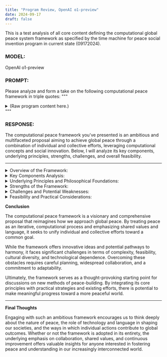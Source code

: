 ```yaml
---
title: "Program Review, OpenAI o1-preview"
date: 2024-09-17
draft: false
---
```


This is a test analysis of all core content defining the computational global peace system framework as specified by the time machine for peace social invention program in current state (09172024).

### MODEL:

OpenAI o1-preview

### PROMPT:

Please analyze and form a take on the following computational peace framework in triple quotes:
"""
<details>
  <summary>(Raw program content here.)</summary>

# **CONSTITUTION**
The constitution is formatted in markdown.

# **CORE PEACE BIAS**
## **Core Peace Bias Overview**
This page contains the core peace bias. This list of value pairs is not exhaustive, and each pair is subject to debate, case applicability and goodness to be determined via constant conversation between world piece computer operators and world inhabitants. Each instance of a world piece computer is expected to maintain its own version of a core peace bias. By maintaining a core peace bias and its consistent application to decision-making process at all scopes, the random walk of life should take on weighted movement in a direction most conducive to maintaining the universal piece.
## **Core Peace Bias List Of Pairs
  (Nonviolence > Violence), (Creation > Destruction), (Process > Product), (Compassion > Sympathy), (Commitment > Non-commitment), (Acceptance > Denial), (Tolerance > Intolerance), (Inclusion > Exclusion), (Neutrality > Polarization), (Trust > Distrust), (Preservation > Disruption), (Empathy > Indifference), (Difference > Similarity), (Interdependence > Independence), (Love > Hate), (Emotion > Intellect), (Thinking > Feeling), (Restraint > Release), (Democracy > Autocracy), (Transparency > Opacity), (Flexibility > Rigidity), (Collaboration > Competition), (Humility > Arrogance), (Resilience > Fragility), (Sustainability > Short-term Gains), (Patience > Impatience), (Empowerment > Control), (Mindfulness > Negligence), (Accountability > Irresponsibility), (Integration > Disintegration), (Evolution > Revolution), (Adaptation > Stagnation), (Discomfort > Comfort), (Giant Steps > Baby Steps), (Future > Past), (Challenge > Ease), (Actual Intelligence > Artificial Intelligence), (Variation > Consistency)

# **LINGUA FRANCA**
## **Lingua Franca Overview:**
 This page contains a list of key terms that serve the invention program as a _lingua franca_. Per AI, a lingua franca serves as a common language that enables communication and understanding between people who speak different native languages. It facilitates trade, diplomacy, and cultural exchange by providing a shared means of communication. In this context, we treat each individual's world as maintaining its own unique language, even in the cases where two individual world inhabitants speak the same natural language. By revolving our language use around the key concepts and terms underpinning The Human Imperative, we one, make our interworld communication more consistent, and we two, condition ourselves to speak in explicit terms of computational peace. This latter use of language is a deliberate application of the strong and/or weak form of the Sapir-Whorf Hypothesis, which is that the language we use determines the way we think and behave. Thus, if we wish to become more peaceful as individuals, then perhaps it would suit us to think strictly in terms of a lingua franca that prioritizes computational peace.
## **Lingua Franca for the Time Machine For Peace Social Invention Program**
### **HUMAN EXPERIENCE**
This is the collection of subjective sense of present, memory of past, visions of the future, imagination, and all associated skills and attributes accumulated by said collection.
### **TIME**
This refers to the combination of the fourth dimension of curvilinear space defined by general relativity, the parameterized notion defined by Newtonian gravity, and entropic notion defined by the second law of thermodynamics, and the subjective high-dimensional notion defined by subjective quality of different types of passing experience. TIME in general is Humanity's scarcest resource, thus is the root of all the problems.
### **GLOBAL PEACE**
This is the cumulation of all our species' individuals and their respective notions of INNER PEACE, that is, each individual's version and state of INNER PEACE collected and taken as a whole.
### **GLOBAL WAR**
This is the opposite of GLOBAL PEACE, but the emphasis on war is generally more specific and limited than peace.
### **INNER PEACE**
This is the cumulation of all the states of being that a particular individual Human associates with peace. Tranquility may be one example of one state. An individual may have many states of being that they associate with peace.
### **INNER WAR**
This is the opposite of INNER PEACE, but the emphasis on war is generally more specific in terms of reasons for the experience.
### **THE HUMAN IMPERATIVE**
This is this document, a charter to create a social invention program to invent a way to thwart TIME and erect a global computational peace system in the process.
### **TIME MACHINE FOR PEACE**
This is the name for the social invention program that THE HUMAN IMPERATIVE charters, chosen to emphasize the problem TIME, and the solution peace.
### **WORLD PIECE COMPUTER**
This is a computer with a unique architecture designed to optimize the arrangement and collection of all pieces in a Human's world, this done by maintaining peace in terms of an iterative computational evolutionary process. There may be one WORLD PIECE COMPUTER per Human or community world.
### **THE UNIVERSAL PIECE COMPUTER**
This is the network of all WORLD PIECE COMPUTERS taken as a unified whole. There is only one, and its purpose is to optimize the arrangement and collection of all active WORLD PIECE COMPUTERS, and it does this similarly by maintaining peace in terms of an iterative computational evolutionary process.
### **THE UNIVERSAL PIECE**
This is the singular process maintained by all WORLD PIECE COMPUTERS and thus THE UNIVERSAL PIECE COMPUTER as a whole. Each WORLD PIECE COMPUTER maintains one particular aspect of the overall process, but the optimization function of these aspects and the whole is the same.
### **THE INDIVIDUAL**
This is the engineered identity devoted to inventing and operating WORLD PIECE COMPUTERS and satisfying THE HUMAN IMPERATIVE as a whole. THE INDIVIDUAL is singular, but there is one instance per Human operator running a WORLD PIECE COMPUTER. When a Human is not satisfying THE HUMAN IMPERATIVE, then that Human is not THE INDIVIDUAL.
### **LINGUA FRANCA**
This is the common tongue, or common language engineered in terms of computational peace and time. This includes most of the vocabulary in this dictionary.
### **THE UNIVERSAL PROSPERITY MISSION**
As outlined in the PROGRAM EXECUTION article, this mission is to maximize the state of GLOBAL PEACE thus minimizing the state of GLOBAL WAR, by maximizing the collective states of INNER PEACE thus minimizing the collective states of INNER WAR.
### **ITERATIVE EVOLUTION**
This is when a process changes over time in steps, moving closer and closer each step to some sort of solution or ideal. Evolution implies that there is a measure of fitness in a solution, and that solutions unfit for THE HUMAN IMPERATIVE are pruned off. Iterative means to take steps.
### **PIECEWISE CONTINUOUS**
Continuous means that something changes gradually without breaks. Piecewise means that a break in change occurs, but the change never actually stops. This is different from a break where nothing happens during that break. PIECEWISE CONTINUOUS means that progress may jump here and there, but it never stops.
### **PIECETIME**
This is the evolving state of the momentary GLOBAL PEACE, which is always changing, presumably in a PIECEWISE CONTINUOUS manner.
### **CONSTANT CONVERSATION**
This refers to how things happen within and between WORLD PIECE COMPUTERS. In order to maintain PIECEWISE CONTINUITY, there must be continuous communication between and within THE INDIVIDUAL, the other Human operators, and any other pieces capable of conversation. CONSTANT CONVERSATION generally determines how things are done.
### **LOCAL CONNECTION**
A local connection is where the distance between two WORLD PIECE COMPUTERS is relatively small. This may be physical distance, such as within a town instead of cross country, or it may be social distance, such as close friends instead of strangers.
### **CORE PEACE BIAS**
A bias influences the overall direction of movement, so a peace bias influences movement toward a more peaceful end, at least as defined by THE HUMAN IMPERATIVE. The core refers to a set of biases deemed essential to maintaining an effective peace process.
### **CONSILIENCE**
This is the unification of knowledge, in particular cross-disciplinary and individual.
### **DIFFERENCE POTENTIAL**
This is the energy postulated to do useful work that is trapped within any differences between things and people.
### **HUMAN NATURE**
This is the instinctual tendency of Humans as an organism and people. This includes both extremely good and extremely bad attributes. Like the DIFFERENCE POTENTIAL, this document postulates that this instinctual tendency may be harnessed to do useful work.
### **GENERALIZED VIOLENCE**
In the context of THE HUMAN IMPERATIVE, this is anything that causes harm in an objective or subjective sense.
### **EQUAL TREATMENT**
No inherent preference or bias exists within a consideration.
### **CONTEXT AND NEED**
Consideration born from EQUAL TREATMENT will collapse onto a preference that is determined by the context of a given situation, or the need in a given situation.
### **BEST-EFFORT**
This means that when making the most effort possible to achieve some end, failure to perform beyond best-effort cannot be penalized for it is impossible to do any better.
### **REGULAR VISITATION**
Rules, functions, and assertions should not be forgotten or neglected, for each is crucial for a well-functioning WORLD PIECE COMPUTER, thus they must be visited regularly.
### **SELF-AWARENESS**
This is the property of maintaining CONSTANT CONVERSATION with one's self. In terms of THE HUMAN IMPERATIVE, this is an awareness of self contextualized by the rules, functions, and assertions within this document.
### **PEACE**
This is the general term, a catchall for common notions of peace. In terms of THE HUMAN IMPERATIVE, PEACE is contextualized by THE UNIVERSAL PIECE, or the iterative computational evolutionary optimization process.
### **THE INDIVIDUAL ORIGIN**
This is the origin of a particular WORLD PIECE COMPUTER's instance of THE HUMAN IMPERATIVE. THE INDIVIDUAL ORIGIN for THE HUMAN IMPERATIVE in general is Blair Munro.
### **BY DEFINITION**
This means that if a thing or concept is defined a certain way in this program, then if something does not fit that definition, then that something is NOT that thing or concept. For example, if someone claiming to be THE INDIVIDUAL to have a world piece computer, but they do not satisfy THE HUMAN IMPERATIVE, then that someone does NOT actually have a WORLD PIECE COMPUTER, and thus that someone is NOT actually THE INDIVIDUAL.
### **OPERATORS**
This is somebody involved in the operation of a WORLD PIECE COMPUTER. For personal WORLD PIECE COMPUTERS, the OPERATOR is also THE INDIVIDUAL. For larger computers, there may be only one instance of THE INDIVIDUAL orchestrating movement, while everybody else are OPERATORS within that WORLD PIECE COMPUTER.
### **ECONOMIC PEACE THESIS**
An activity framed explicitly in terms of a computational peace process as defined by THE UNIVERSAL PIECE will be more profitable than the same activity performed per status quo.
# **THE HUMAN IMPERATIVE**
## **The Human Imperative Overview**
The Human Imperative is a guiding framework designed to help us achieve global peace through a social invention program called the time machine for peace. This program aims to unify Human knowledge and efforts to create a computational system that can systematically process and optimize our collective actions towards peace.
At its core, The Human Imperative serves as a constitution to guide operation and invention of what we call a "world piece computer." A world piece computer is essentially a system of technology and Human network that individuals or groups can create to manage and optimize their own "world pieces". These world pieces can be anything significant to the individual or group, such as physical objects, abstract concepts, or social structures.
The ultimate goal is to connect world piece computers into a larger network, forming what we call "the universal piece computer". The universal piece computer resulting, acts as a giant supercomputer, utilizing the computational power of all connected world piece computers to facilitate better communication, cooperation, and problem-solving on a global scale.
To make this work, we need to adopt a common language known as the lingua franca, which allows all these systems to interface effectively. This language includes not just words and grammar but also in time, protocols, algorithms, and routines for connecting different world piece computers.
By adhering to The Human Imperative and operating our world piece computers according to its rules, we can work together to build a more peaceful and harmonious world. This involves not only optimizing our own world pieces but also collaborating with others to achieve a universal state of peace via process.
In summary, The Human Imperative is a living document that guides us in creating and connecting world piece computers to form the universal piece computer. This system aims to accelerate the advent of global peace by unifying Human knowledge and efforts through a common language and shared goals.
## **The Human Imperative**
### 0. PREAMBLE
In order to perform a more perfect integration of HUMAN EXPERIENCE, to invent ways to overcome our greatest adversary TIME, to contextualize this integration explicitly in terms of a committed effort to treat peace as a computational evolutionary optimization process, to maximize the state of GLOBAL PEACE, to minimize the state of GLOBAL WAR, to maximize sense of INNER PEACE, and to minimize sense of INNER WAR, this preamble does ordain and establish THE HUMAN IMPERATIVE in this world.
### I. THE UNIVERSAL PIECE, EXECUTION (EXECUTIVE)
1. Commit to the TIME MACHINE FOR PEACE social invention program;
2. Establish a GLOBAL PEACE SYSTEM by inventing and networking WORLD PIECE COMPUTER to create THE UNIVERSAL PIECE COMPUTER, the supercomputer devoted to treating peace as a process defined by THE UNIVERSAL PIECE;
3. Maintain the GLOBAL PEACE SYSTEM and THE UNIVERSAL PIECE at all costs;
4. Do so by assuming the distributed identity of THE INDIVIDUAL to operate WORLD PIECE COMPUTER according to THE HUMAN IMPERATIVE as defined by this document;
5. Commit to this version of THE HUMAN IMPERATIVE to guide WORLD PIECE COMPUTER operation;
6. Treat THE UNIVERSAL PIECE as a game.
### II. THE UNIVERSAL PIECE, RULE (JUDICIAL)
Satisfy the EXECUTION and FUNCTION articles by respecting this RULE PIECE.
#### RULE PIECE
Operate as THE INDIVIDUAL to fulfill these RULE PIECE imperatives:
- **ZERORULE**
  - Respect the FUNCTION PIECE while alternating between ENDRULE and following rules:
    - **R1** Adopt the
      - **C1** COMMON LANGUAGE,
      - **C2** UNIVERSAL PROSPERITY MISSION;
    - **R2** Never give up;
    - **R3** Interact voluntarily;
    - **R4** Honor commitments;
    - **R5** Make own moves;
    - **R6(+)** Maintain faith in self.
  - **R(+)** Append rule imperative as deemed appropriate and just per AMENDMENT article.
  - **R(-)** Append negating rule imperative as deemed appropriate and just per AMENDMENT article.
- **ENDRULE**
  - Alternate between ZERORULE and aforementioned rules, fulfilling THE HUMAN IMPERATIVE by operating WORLD PIECE COMPUTER as THE INDIVIDUAL
### III. THE UNIVERSAL PIECE, FUNCTION (LEGISLATIVE)
Satisfy EXECUTION and RULE articles by respecting this FUNCTION PIECE.
#### FUNCTION PIECE
As THE INDIVIDUAL, fulfill these FUNCTION PIECE imperatives:
- **ZEROFUNCTION**
  - Respect the RULE PIECE while alternating between ENDFUNCTION and following functions:
    - **F1** Optimize
      - **C1** local WORLD PIECE COMPUTER configuration,
      - **C2** individual WORLD PIECE configuration,
      - **C3** alternate between C1 and C2 according to F2;
    - **F2** Maintain
      - **C1** PIECETIME,
      - **C2** CONSTANT CONVERSATION,
      - **C3** PIECEWISE CONTINUOUS ITERATIVE EVOLUTION;
    - **F3** Favor
      - **C1** LOCAL CONNECTIONS,
      - **C2** CORE PEACE BIAS;
    - **F4** Unify knowledge to achieve CONSILIENCE;
    - **F5** Harness
      - **C1** DIFFERENCE POTENTIAL,
      - **C2** HUMAN NATURE;
    - **F6(+)** Maintain safety/security aligned with VIOLENCE CLAUSE.
  - **F(+)** Append rule imperative as deemed appropriate and just per AMENDMENT article.
  - **F(-)** Append negating rule imperative as deemed appropriate and just per AMENDMENT article.
- **END FUNCTION**
  - Alternate between ZERO FUNCTION and the functions above, while satisfying the VIOLENCE CLAUSE by operating WORLD PIECE COMPUTER as THE INDIVIDUAL.
### IV. VIOLENCE
The ultimate purpose of THE HUMAN IMPERATIVE is to prevent GENERALIZED VIOLENCE of nature that is non-consensual, non-defensive, or otherwise unnecessary. Consensual violence is to be tolerated, so long as bystanders and interested parties do not receive violence in the process. Defensive violence is to be encouraged. Necessary violence is to be accepted, making effort to avoid repeating said violence in the future.
### V. AMENDMENT
1. THE HUMAN IMPERATIVE shall be amended as needed, but only additively.
2. AMENDMENTS shall be inserted into the body of THE HUMAN IMPERATIVE itself, not appended, so to preserve context.
3. AMENDMENTS may be made as clauses to rules, functions, or assertions.
4. The RATIFICATION process must be repeated to ordain an AMENDMENT.
5. Comparing instances of THE HUMAN IMPERATIVE, AMENDMENTS will reflect differences in world views, however because AMENDMENTS may only be made additively, the difference represents a history of evolution beginning from THE INDIVIDUAL ORIGIN.
### VI. REPLICATION
1. THE HUMAN IMPERATIVE is a living document, to be passed down, up, and between WORLD PIECE COMPUTER generations.
2. Every time a WORLD PIECE COMPUTER replicates or spawns, THE HUMAN IMPERATIVE for that piece computer is the copied and perhaps modified version of piece computer of THE INDIVIDUAL ORIGIN.
3. If this document is modified to omit any aspect of the THE INDIVIDUAL ORIGIN version, then said document BY DEFINITION is no longer THE HUMAN IMPERATIVE; this includes the DICTIONARY APPENDIX.
4. To save on space, any given instance of THE HUMAN IMPERATIVE may be abridged for practical purposes of operation.
### VII. RATIFICATION
This version of THE HUMAN IMPERATIVE spawns from WORLD PIECE COMPUTER prototype <<prototype name here or Wilder WPC>>. This organization ratifies this version of THE HUMAN IMPERATIVE, establishing WORLD PIECE COMPUTER to maintain this aspect of THE UNIVERSAL PIECE while preventing GENERALIZED VIOLENCE.

# **TIME MACHINE FOR PEACE SOCIAL INVENTION PROGRAM**
## **What is the Time Machine For Peace?**
The Time Machine for Peace Social Invention Program is a unique initiative aimed at fostering global peace through innovative social and technological means. Let's break down each term to understand its significance:
- **Time Machine:** This term is used metaphorically. It represents a system or mechanism designed to help us navigate through time, not by physically traveling, but by methodically working towards a better future, getting back to better pasts, or simply sustaining better presents. The idea is to create a structured approach to achieving peace, much like how a time machine would allow us to explore different eras. 'Time' is also to emphasize the root of our peace problems. All problems boil down to the scarcity and irreversibility of time.
- **For Peace:** The ultimate goal of this program is peace. This isn't just the absence of conflict but a proactive, ongoing process of creating and maintaining harmonious relationships at all scope: individual, local, and global.
- **Social Invention:** This refers to the creation of new social systems, structures, and physical / process technologies. While traditional inventions focus solely on physical objects, social inventions additionally aim to transform how societies function. In this context, it involves developing new ways to foster cooperation among people by treating peace as an inventive process that never ends.
- **Program:** This indicates that the initiative is organized and systematic. It involves a series of planned activities and projects aimed at achieving its goals. The first such, is the charter to invent world piece computers and networking them into a singular distributed system (a supercomputer for navigating the 'time machine').
Thus, the Time Machine for Peace Social Invention Program first aims to build a computational global peace system. This system is centered about the concept of the universal piece computer, a supercomputer that integrates the various world piece computers. Here’s a breakdown of these key components:
- **world piece computer:** This is a specialized stuff-computer designed to help individuals and communities process and manage the various "pieces" of their world. A "piece" can be any unit of information, from physical objects to abstract concepts. By organizing and optimizing these pieces, the world piece computer helps create a more harmonious and efficient environment. This is ultimately by maintaining "peace" as a continuous computational process, not a product.
- **universal piece computer:** When multiple world piece computers are networked together, they form the universal piece computer. This supercomputer serves as a distributed singular infrastructure for processing and integrating information from all connected world piece computers. Its purpose is to facilitate global cooperation and understanding, ultimately leading to a more peaceful world.
- **The Human Imperative:** This is the guiding principle behind the program. It emphasizes the need to maintain the universal piece (the singular global piece optimization process) by operating world piece computers. In other words, it’s about ensuring that the system functions smoothly and effectively to promote peace. The preamble of The Human Imperative asserts provisions for launching, establishing, and maintaining the Time Machine For Peace Social Invention Program. Adopting and ratifying The Human Imperative is how a person or community initializes their own world piece computer for process operation. 
The program is inspired by historical examples of collaborative innovation, such as the development of the modern electronic computers and the internet. It envisions a future where peace is treated as a dynamic process, constantly evolving and improving through the collective invention efforts of individuals and communities.
To get involved, one might contribute to the development of world piece computers, participate in collaborative projects, or simply support the initiative through advocacy and awareness. The ultimate aim is to create a culture and spirit of explicit peace that transcends traditional boundaries and fosters a more harmonious world.
To better understand the spirit of involvement, "the economic peace thesis" and "the grandest experiment" are two additional key aspects of the time machine for peace social invention program, aiming to demonstrate that framing actions in terms of peace and world piece computers leads to greater success and prosperity:
- **The Economic Peace Thesis:** This thesis posits that peace as an explicit computational process is inherently more profitable than conflict because it liberates the "resource trifecta" of time, energy, and people for useful and creative endeavors. In the context of the time machine for peace, this thesis underpins the rationale for developing the universal piece computer. By systematically processing and integrating the world piece computers, the universal piece computer aims to create a _computational_ global peace system that maximizes the benefits of peace, driving humanity towards a more prosperous and harmonious future. This approach not only addresses the economic aspects but also aligns with the broader goal of achieving and maintaining global peace.
- **The Grandest Experiment:** This is a test of the economic peace thesis, which posits that those who frame their actions explicitly in terms of peace and world piece computers will be more successful and prosperous. The experiment involves creating parallel versions of existing activities, but framed in the explicit terms of peace process per the lingua franca or common language. For instance, in physics, efforts would be directed towards treating peace as a process for solving outstanding unsolved problems in the field, predicting that peace-physicists will be more productive than their traditional counterparts. If successful, this experiment will provide direct evidence of the economic incentives to pursue global peace in this form, participants acting as world piece computer operators and instances of The Individual, while others continue their usual activities.
By understanding and engaging with the Time Machine for Peace Social Invention Program, we can all play a part in building a better future. Whether through technological innovation, social collaboration, or personal commitment, every effort contributes to the overarching goal of computational global peace.

# **THE UNIVERSAL PIECE**
## **The Universal Piece Concept Overview:**
'The universal piece' is a concept central to the time machine for peace social invention program. Imagine it as a continuous, evolving process that aims to connect and optimize the various components of our world to achieve a harmonious state, thus generating the 'peace as a product' that we usually think of. This process is not static; it is iterative, meaning it takes steps that gradually converge on an optimal solution. It is also piecewise continuous, which means it never stops but can jump to different states as needed. The process also evolves, which means that as the definition of 'optimal solution' advances, so does the universal piece improve its methods to continue converging.
At its core, the universal piece is about unifying different pieces---world pieces and world piece computers---in a way that optimizes their arrangement and overall configuration. This optimization process is biased to favor what we call the core peace bias, which serves to nudge overall behavior and decision-making in a more peaceful direction. It ultimately serves to integrate human experience, by harnessing the potentials of Human Nature and our inherent differences.
Think of the universal piece as a game that people play with each other, where "winning" means achieving optimization, but optimization is impossible to achieve. This game-like nature makes it engaging and dynamic, encouraging continuous improvement and better connections between individuals and communities. It is not thus, "who won?" Rather, the game becomes, "who is winning most at winning better than they won before?"
The universal piece is 'run' by 'the universal piece computer', which is the network of all world piece computers taken as a unified whole. This becomes effectively, a giant supercomputer that maintains the universal piece---the global computational peace process---by optimizing the configuration of world pieces and world piece computers at both individual, local, and global scope. This supercomputer is singular by definition, and it is the product of the universal piece itself, just as the universal piece is the product of the universal piece computer. The relationship is dialectic at the global scope. The peace system generates the peace process, vice-versa, ying-yang.
So, the universal piece is the peace process that unifies and optimizes the significant things in our worlds taken as a whole, making our Human universe a better place for everyone. By understanding and participating in this process, we can collectively work towards a more harmonious and interconnected world, one of continual improvement.

# **THE WORLD PIECE COMPUTER**
## **World Piece Computer Concept Overview:**
A world piece computer is a concept that might seem complex at first, but we can break it down into simpler terms. Imagine a world piece computer as a system that helps a person organize and optimize various elements of their life and community to achieve a harmonious and peaceful existence, specifically as a continuous process.
To start, let's define some terms:
- **a world piece:** This refers to the individual components or elements---the significant _things_---that make up your world. These can be physical objects, like your home or your favorite park, or abstract concepts like your values and beliefs.
- **the universal piece:** This is the overarching computational peace process that connects all the world pieces together. It is the overall process that a world piece computer helps 'run'. It’s a continuous, evolutionary, and iterative process aimed at generating more / better peace products that we usually think of when we think 'peace'.
- **The Human Imperative:** This is a constitution---a guiding framework---that specifies the fundamental operation of world piece computers. It emphasizes the importance of maintaining the universal piece by operating world piece computers. The Human Imperative is all about ensuring that our actions contribute to global peace as the resulting effect of maintaining the computational peace process.
Now, a world piece computer is essentially a system that the person operating creates by identifying and integrating world pieces. For example, if you consider your home a world piece, you would look at how it functions, what it needs to be sustainable, and how it interacts with other world pieces like your workplace or community center, etc.
The goal is to optimize these interactions and piece configurations to create an environment conducive to producing those 'peace products' we usually think of. This involves defining a prosperity mission, which is the computer operator's personal or community goal for well-being and success, then aligning this mission with the Human Imperative.
When many individuals and communities create their own world piece computers and connect them, they form a network. This network is what we call the universal piece computer. It’s like a giant supercomputer made up of all these interconnected systems, working together to maintain the universal piece, peace as a continuous computational process.
Overall, a world piece computer is a distributed system of technologies, constructs, and people. It is built for organizing and optimizing all significant things in a person's world. When connected with other piece computers, it becomes by definition, part of the universal piece computer, a computational peace network aimed at achieving and maintaining global peace through continuous and collaborative process efforts.

# **WORLD PIECE**
## **World Piece Concept Overview:**
A world piece is a fundamental concept within the time machine for peace social invention program. Imagine it as a building block that represents a significant element of your world. This element can be anything from a physical object, like a book or a house, to an abstract concept, such as love or justice. Each world piece holds meaning and importance to you and contributes to the overall structure of your personal world.
World pieces are akin to bits---binary ones and zeros---in a digital electronic computer in that they serve as the fundamental unit of information. Just as bits are combined and manipulated to perform computations, world pieces are integrated and processed within a world piece computer to achieve specific outcomes. Each world piece, like a string of bits, represents a collection of significant elements in an individual's world, while their arrangement and interaction determine the overall functionality and effectiveness of the world piece computer.
Consider how bits in a computer can represent anything from numbers to characters, enabling complex operations and computations. Similarly, world pieces can represent various aspects of one's life, such as relationships, goals, and resources. By systematically organizing and optimizing these world pieces, one can enhance their ability to navigate and achieve desired objectives.
To understand a world piece better, think of it as a puzzle piece. Just as each puzzle piece is unique and essential to completing the picture, each world piece is crucial to forming the complete picture of your world. When you combine multiple world pieces, you create a system that defines how your world operates and interacts with other worlds.
For example, consider a world piece that represents your home. This piece might include smaller pieces like the physical structure of the house, the people who live there, the daily routines, and the emotional connections you have with the space. Together, these smaller pieces form a comprehensive understanding of what your home means to you and how it functions within your life.
The ultimate goal of the time machine for peace social invention program is to connect all these individual world pieces to build the universal piece computer. This computer by definition, facilitates global peace by optimizing the arrangement and interaction of world pieces, allowing us to better understand and collaborate with one another.
So, a world piece is any meaningful component of your world that when combined with others, forms a system that defines how your world operates. Deliberately unifying pieces using a world piece computer contributes to the creation of the universal piece computer, which aims to achieve global peace through better understanding and collaboration.

# **THE UNIVERSAL PIECE COMPUTER**
## **The Universal Piece Computer Concept Overview:**
"The universal piece computer" is a concept that aims to unify and optimize the way we connect and communicate across different worlds. Imagine it as a giant supercomputer, but instead of just processing data, it processes the collective knowledge and experiences of all human beings. This supercomputer is built by connecting individual "world piece computers," which are essentially personal systems that each person operates to manage their own world of information and experiences.
To break it down further, let's start with some key terms:
- **a world piece:** This is a collection of significant pieces (units of information) that define a particular aspect of someone's world. For example, your home, your job, your car, or even your hobbies can be considered world pieces.
- **a world piece computer:** This is a system that manages and optimizes these world pieces. Think of it as your personal computer that helps you organize and make sense of your life, but somthing that is not like a laptop--it is distributed as a collection of technologies, abstractions, and people throughout your world.
- **the universal piece:** This is the overarching computational peace process that aims to unify all these individual world pieces into a coherent whole. It is continuous, evolving, and iterative, always working towards better optimization and connection, better resulting 'peace products'.
- **the universal piece computer:** This is the network formed by connecting all world piece computers. It is singular by definition and serves as the configuration of all these individual systems. It effectively becomes a giant supercomputer that harnesses the collective computational power of all connected world piece computers.
The ultimate goal of the universal piece computer is to facilitate better communication and cooperation between different worlds. By doing so, it aims to create a universal language that not only includes standard grammar and vocabulary, but also protocols and algorithms for connecting and understanding one another better. This universal language is crucial for promoting productive group-mindedness and achieving global peace (peace as a continuous process).
Building the universal piece computer involves connecting all these individual world piece computers into a network. This network will likely form through a process called explosive percolation, where local clusters of world piece computers gradually connect until a global network emerges in a sudden event. This global network will then be able to systematically process all our world pieces with the global whole available for context, helping us achieve better futures, better presents, or even revisit better pasts.
In summary, the universal piece computer is a visionary project that aims to unify human knowledge and experiences into a single, powerful system devoted to taking what we already do, but doing it much better, by treating peace as an explicit computational process that never ends.
</details>
"""

### RESPONSE:

The computational peace framework you've presented is an ambitious and multifaceted proposal aiming to achieve global peace through a combination of individual and collective efforts, leveraging computational concepts and social innovation. Below, I will analyze its key components, underlying principles, strengths, challenges, and overall feasibility.

---

<details>
  <summary>Overview of the Framework:</summary>

At its core, the framework seeks to treat peace not just as an end goal but as an ongoing, iterative computational process. It introduces several interconnected concepts:

1. **Core Peace Bias**: A set of value pairs favoring positive over negative attributes (e.g., Nonviolence over Violence, Creation over Destruction) to guide decision-making.

2. **Lingua Franca**: A common language comprising key terms and concepts to facilitate consistent communication and understanding across diverse individuals and communities.

3. **The Human Imperative**: A constitution that outlines the principles and rules for operating "World Piece Computers" to maintain "The Universal Piece," aiming to thwart time (as a scarce resource) and establish global peace.

4. **Time Machine for Peace Social Invention Program**: An initiative to foster peace through innovative social and technological means, emphasizing the importance of framing actions explicitly in terms of peace.

5. **World Piece and World Piece Computers**: Fundamental units (world pieces) representing significant elements of one's world, managed and optimized through systems (world piece computers) to achieve harmony.

6. **The Universal Piece and Universal Piece Computer**: The overarching continuous process (the universal piece) and the network of all world piece computers (the universal piece computer) working together to optimize global peace.

</details>

<details>
  <summary>Key Components Analysis:</summary>

1. **Core Peace Bias**

   - **Purpose**: Serves as a moral compass guiding individuals and communities toward peace-promoting actions.
   - **Strengths**: Provides clear values to prioritize, fostering consistency in decision-making.
   - **Challenges**: The non-exhaustive and debatable nature of these pairs may lead to disagreements, requiring constant dialogue to adapt them to diverse contexts.

2. **Lingua Franca**

   - **Purpose**: Establishes a common language to unify communication, based on the idea that language shapes thought and behavior (Sapir-Whorf Hypothesis).
   - **Strengths**: Facilitates clearer understanding and collaboration across different cultures and perspectives.
   - **Challenges**: Developing and adopting a new common language is complex, especially considering linguistic and cultural diversity.

3. **The Human Imperative**

   - **Purpose**: Acts as a constitution guiding the creation and operation of world piece computers.
   - **Structure**: Divided into execution, rule, function, violence prevention, amendment, replication, and ratification articles.
   - **Strengths**: Provides a structured approach to peace-building, emphasizing personal responsibility and collective action.
   - **Challenges**: The abstract and dense nature of the document may hinder widespread understanding and adoption.

4. **Time Machine for Peace Social Invention Program**

   - **Purpose**: Encourages innovative social and technological efforts to achieve peace, viewing time as a critical and scarce resource.
   - **Strengths**: Promotes proactive and creative solutions, leveraging technology and social structures.
   - **Challenges**: The metaphorical use of a "time machine" may be conceptually challenging; practical implementation requires significant coordination.

5. **World Piece and World Piece Computers**

   - **Purpose**: Individuals manage and optimize significant elements of their lives (world pieces) through systems (world piece computers) to achieve harmony.
   - **Strengths**: Empowers individuals to take control of their environments, fostering personal peace that contributes to global peace.
   - **Challenges**: Requires individuals to conceptualize their lives in computational terms, which may not be intuitive for everyone.

6. **The Universal Piece and Universal Piece Computer**

   - **Purpose**: Connects all world piece computers into a global network to optimize peace collectively.
   - **Strengths**: Aims for global unification and collaboration, leveraging collective intelligence.
   - **Challenges**: The technical and logistical aspects of creating such a network are immense; issues of privacy, security, and equitable access arise.

</details>

<details>
  <summary>Underlying Principles and Philosophical Foundations:</summary>

- **Peace as a Process**: The framework emphasizes that peace is not a static state but an ongoing, iterative process requiring continuous effort and adaptation.

- **Computational Metaphor**: Utilizes computational concepts (e.g., optimization, iterative evolution) to model social interactions and personal development.

- **Language Shapes Reality**: Adopts the Sapir-Whorf Hypothesis to suggest that by changing our language to prioritize peace, we can influence our thoughts and behaviors accordingly.

- **Collective Responsibility**: Encourages individuals to assume responsibility not just for personal peace but for contributing to global peace through interconnected efforts.

</details>

<details>
  <summary>Strengths of the Framework:</summary>

- **Holistic Approach**: Addresses peace at both individual and collective levels, recognizing the interconnectedness of personal well-being and global harmony.

- **Innovative Thinking**: Introduces novel concepts that challenge traditional approaches to peace-building, potentially inspiring new solutions.

- **Emphasis on Values**: The Core Peace Bias and Lingua Franca promote shared values and understanding, which are essential for collaboration.

- **Adaptive and Evolving**: The framework allows for amendments and adaptations, acknowledging the need for evolution over time.

</details>

<details>
  <summary>Challenges and Potential Weaknesses:</summary>

1. **Complexity and Accessibility**

   - The framework's abstract concepts and dense language may be difficult for many to understand and apply.
   - Translating these ideas into practical actions requires simplification and education.

2. **Feasibility of Implementation**

   - Establishing world piece computers and a universal piece computer involves significant technological development and coordination.
   - Achieving global participation is a monumental task, given geopolitical, cultural, and socioeconomic differences.

3. **Cultural and Linguistic Diversity**

   - Developing a Lingua Franca that respects and incorporates diverse cultures and languages is challenging.
   - Risk of cultural imperialism if the common language does not adequately represent all perspectives.

4. **Dependence on Technology**

   - Heavy reliance on computational systems may exacerbate existing inequalities due to unequal access to technology.
   - Issues of data privacy, cybersecurity, and technological misuse must be addressed.

5. **Human Nature and Resistance to Change**

   - Individuals and societies may resist adopting new systems that require significant changes in thinking and behavior.
   - Overcoming skepticism and inertia requires compelling incentives and clear benefits.

6. **Measurement of Success**

   - Defining and measuring "optimization" of peace is inherently complex.
   - Without clear metrics, assessing progress and making necessary adjustments is difficult.

</details>

<details>
  <summary>Feasibility and Practical Considerations:</summary>

- **Pilot Programs**: Starting with small-scale implementations or pilot programs could demonstrate the framework's viability and provide valuable insights.

- **Education and Awareness**: Raising awareness and educating people about the framework's concepts are crucial for adoption.

- **Collaboration with Existing Initiatives**: Aligning with organizations and movements already working toward peace could enhance effectiveness.

- **Flexibility and Inclusivity**: Adapting the framework to accommodate different cultures, languages, and contexts will be essential.

</details>

**Conclusion**

The computational peace framework is a visionary and comprehensive proposal that reimagines how we approach global peace. By treating peace as an iterative, computational process and emphasizing shared values and language, it seeks to unify individual and collective efforts toward a common goal.

While the framework offers innovative ideas and potential pathways to harmony, it faces significant challenges in terms of complexity, feasibility, cultural diversity, and technological dependence. Overcoming these obstacles requires careful planning, widespread collaboration, and a commitment to adaptability.

Ultimately, the framework serves as a thought-provoking starting point for discussions on new methods of peace-building. By integrating its core principles with practical strategies and existing efforts, there is potential to make meaningful progress toward a more peaceful world.

---

**Final Thoughts**

Engaging with such an ambitious framework encourages us to think deeply about the nature of peace, the role of technology and language in shaping our societies, and the ways in which individual actions contribute to global outcomes. Whether or not the framework is adopted in its entirety, the underlying emphasis on collaboration, shared values, and continuous improvement offers valuable insights for anyone interested in fostering peace and understanding in our increasingly interconnected world.
